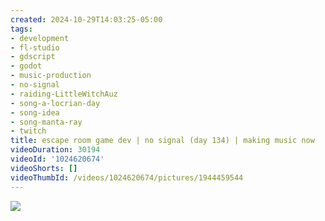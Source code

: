 ```yaml
---
created: 2024-10-29T14:03:25-05:00
tags:
- development
- fl-studio
- gdscript
- godot
- music-production
- no-signal
- raiding-LittleWitchAuz
- song-a-locrian-day
- song-idea
- song-manta-ray
- twitch
title: escape room game dev | no signal (day 134) | making music now
videoDuration: 30194
videoId: '1024620674'
videoShorts: []
videoThumbId: /videos/1024620674/pictures/1944459544
---
```


![](20241029190325.jpg)
